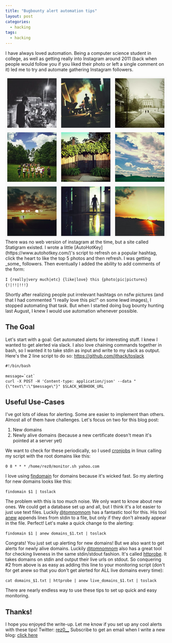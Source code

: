```yaml
---
title: "Bugbounty alert automation tips"
layout: post
categories:
  - hacking
tags:
  - hacking
---
```


I have always loved automation. Being a computer science student in college, as well as getting really into Instagram around 2011 (back when people would follow you if you liked their photo or left a single comment on it) led me to try and automate gathering Instagram followers. 

<img alt="ig" src="/assets/ig.png" width="600px" />
There was no web version of instagram at the time, but a site called Statigram existed. I wrote a little [AutoHotKey](https://www.autohotkey.com/)'s script to refresh on a popular hashtag, click the heart to like the top 5 photos and then refresh. I was getting _some_ followers. Then eventually I added the ability to add comments of the form: 

`I {really|very much|etc} {like|love} this {photo|pic|pictures}{!|!!|!!!}`

Shortly after realizing people put irrelevant hashtags on nsfw pictures (and that I had commented "I really love this pic!" on some lewd images), I stopped automating that task. But when I started doing bug bounty hunting last August, I knew I would use automation whenever possible.

## The Goal
Let's start with a goal: Get automated alerts for interesting stuff. I knew I wanted to get alerted via slack. I also love chaining commands together in bash, so I wanted it to take stdin as input and write to my slack as output. Here's the 2 line script to do so: https://github.com/jthack/toslack

```
#!/bin/bash

message=`cat`
curl -X POST -H 'Content-type: application/json' --data "{\"text\":\"$message\"}" $SLACK_WEBHOOK_URL
```

## Useful Use-Cases
I've got lots of ideas for alerting. Some are easier to implement than others. Almost all of them have challenges. Let's focus on two for this blog post:
1. New domains
2. Newly alive domains (because a new certificate doesn't mean it's pointed at a server yet)

We want to check for these periodically, so I used [cronjobs](https://opensource.com/article/17/11/how-use-cron-linux) in linux calling my script with the root domains like this:

`0 8 * * * /home/rez0/monitor.sh yahoo.com`

I love using [findomain](https://github.com/Edu4rdSHL/findomain) for domains because it's wicked fast. So my alerting for new domains looks like this:

`findomain $1 | toslack`

The problem with this is too much noise. We only want to know about new ones. We could get a database set up and all, but I think it's a lot easier to just use text files. Luckily [@tomnomnom](https://twitter.com/TomNomNom) has a fantastic tool for this. His tool [anew](https://github.com/tomnomnom/anew) appends lines from stdin to a file, but only if they don't already appear in the file. Perfect! Let's make a quick change to the alerting:

`findomain $1 | anew domains_$1.txt | toslack`

Congrats! You just set up alerting for new domains! But we also want to get alerts for newly alive domains. Luckily [@tomnomnom](https://twitter.com/TomNomNom) also has a great tool for checking liveness in the same stdin/stdout fashion. It's called [httprobe](https://github.com/tomnomnom/httprobe). It takes domains on stdin and output their live urls on stdout. So conquering #2 from above is as easy as adding this line to your monitoring script (don't for get anew so that you don't get alerted for ALL live domains every time):

`cat domains_$1.txt | httprobe | anew live_domains_$1.txt | toslack`

There are nearly endless way to use these tips to set up quick and easy monitoring. 

## Thanks!
I hope you enjoyed the write-up. Let me know if you set up any cool alerts with these tips!
Twitter: [rez0\_\_](https://twitter.com/rez0__)
Subscribe to get an email when I write a new blog: [click here](http://eepurl.com/c5WVgj)
